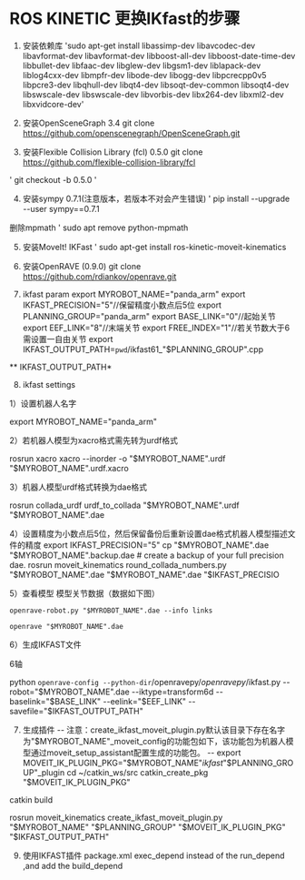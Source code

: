 # ROS KINETIC 更换IKfast的步骤
1. 安装依赖库
'sudo apt-get install libassimp-dev libavcodec-dev libavformat-dev libavformat-dev libboost-all-dev libboost-date-time-dev libbullet-dev libfaac-dev libglew-dev libgsm1-dev liblapack-dev liblog4cxx-dev libmpfr-dev libode-dev libogg-dev libpcrecpp0v5 libpcre3-dev libqhull-dev libqt4-dev libsoqt-dev-common libsoqt4-dev libswscale-dev libswscale-dev libvorbis-dev libx264-dev libxml2-dev libxvidcore-dev'

2. 安装OpenSceneGraph 3.4 
git clone https://github.com/openscenegraph/OpenSceneGraph.git

3. 安装Flexible Collision Library (fcl)  0.5.0
git clone https://github.com/flexible-collision-library/fcl

 ' git checkout -b 0.5.0 '

4. 安装sympy 0.7.1(注意版本，若版本不对会产生错误)
' pip install --upgrade --user sympy==0.7.1
 
删除mpmath
' sudo apt remove python-mpmath

5. 安装MoveIt! IKFast
' sudo apt-get install ros-kinetic-moveit-kinematics

6. 安装OpenRAVE (0.9.0)
git clone https://github.com/rdiankov/openrave.git

7. ikfast param
export MYROBOT_NAME="panda_arm"
export IKFAST_PRECISION="5"//保留精度小数点后5位
export PLANNING_GROUP="panda_arm"
export BASE_LINK="0"//起始关节
export EEF_LINK="8"//末端关节
export FREE_INDEX="1"//若关节数大于6需设置一自由关节
export IKFAST_OUTPUT_PATH=`pwd`/ikfast61_"$PLANNING_GROUP".cpp

** IKFAST_OUTPUT_PATH* 


8. ikfast settings

1）设置机器人名字

export MYROBOT_NAME="panda_arm"

2）若机器人模型为xacro格式需先转为urdf格式

rosrun xacro xacro --inorder -o "$MYROBOT_NAME".urdf "$MYROBOT_NAME".urdf.xacro

3）机器人模型urdf格式转换为dae格式

rosrun collada_urdf urdf_to_collada "$MYROBOT_NAME".urdf "$MYROBOT_NAME".dae

4）设置精度为小数点后5位，然后保留备份后重新设置dae格式机器人模型描述文件的精度
export IKFAST_PRECISION="5"
cp "$MYROBOT_NAME".dae "$MYROBOT_NAME".backup.dae  # create a backup of your full precision dae.
rosrun moveit_kinematics round_collada_numbers.py "$MYROBOT_NAME".dae "$MYROBOT_NAME".dae "$IKFAST_PRECISIO

5）查看模型
模型关节数据（数据如下图）

	openrave-robot.py "$MYROBOT_NAME".dae --info links

  	openrave "$MYROBOT_NAME".dae



6）生成IKFAST文件

 6轴

python `openrave-config --python-dir`/openravepy/_openravepy_/ikfast.py --robot="$MYROBOT_NAME".dae --iktype=transform6d --baselink="$BASE_LINK" --eelink="$EEF_LINK" --savefile="$IKFAST_OUTPUT_PATH"



7) 生成插件
--
注意：create_ikfast_moveit_plugin.py默认该目录下存在名字为"$MYROBOT_NAME"_moveit_config的功能包如下，该功能包为机器人模型通过moveit_setup_assistant配置生成的功能包。
--
export MOVEIT_IK_PLUGIN_PKG="$MYROBOT_NAME"_ikfast_"$PLANNING_GROUP"_plugin
cd ~/catkin_ws/src
catkin_create_pkg "$MOVEIT_IK_PLUGIN_PKG"

catkin build

rosrun moveit_kinematics create_ikfast_moveit_plugin.py "$MYROBOT_NAME" "$PLANNING_GROUP" "$MOVEIT_IK_PLUGIN_PKG" "$IKFAST_OUTPUT_PATH"



9. 使用IKFAST插件
package.xml exec_depend instead of the run_depend ,and add the build_depend
